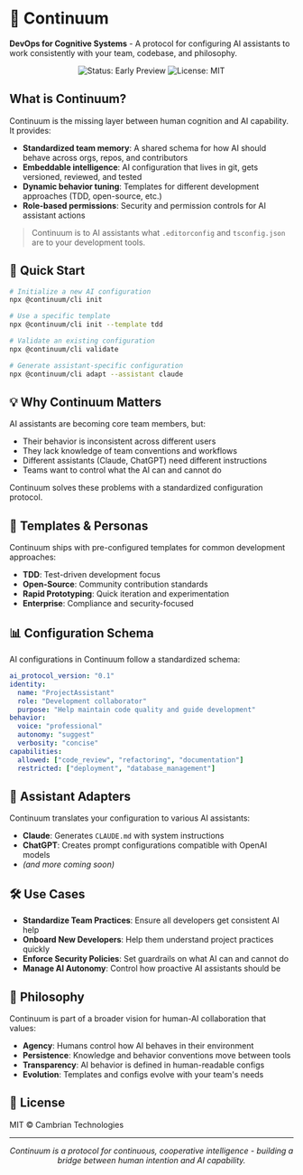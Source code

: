 # 🔄 Continuum

**DevOps for Cognitive Systems** - A protocol for configuring AI assistants to work consistently with your team, codebase, and philosophy.

<p align="center">
  <img src="https://img.shields.io/badge/status-early_preview-orange" alt="Status: Early Preview">
  <img src="https://img.shields.io/badge/license-MIT-blue" alt="License: MIT">
</p>

## What is Continuum?

Continuum is the missing layer between human cognition and AI capability. It provides:

- **Standardized team memory**: A shared schema for how AI should behave across orgs, repos, and contributors
- **Embeddable intelligence**: AI configuration that lives in git, gets versioned, reviewed, and tested
- **Dynamic behavior tuning**: Templates for different development approaches (TDD, open-source, etc.)
- **Role-based permissions**: Security and permission controls for AI assistant actions

> Continuum is to AI assistants what `.editorconfig` and `tsconfig.json` are to your development tools.

## 🚀 Quick Start

```bash
# Initialize a new AI configuration
npx @continuum/cli init

# Use a specific template
npx @continuum/cli init --template tdd

# Validate an existing configuration
npx @continuum/cli validate

# Generate assistant-specific configuration
npx @continuum/cli adapt --assistant claude
```

## 💡 Why Continuum Matters

AI assistants are becoming core team members, but:

- Their behavior is inconsistent across different users
- They lack knowledge of team conventions and workflows
- Different assistants (Claude, ChatGPT) need different instructions
- Teams want to control what the AI can and cannot do

Continuum solves these problems with a standardized configuration protocol.

## 🧩 Templates & Personas

Continuum ships with pre-configured templates for common development approaches:

- **TDD**: Test-driven development focus
- **Open-Source**: Community contribution standards
- **Rapid Prototyping**: Quick iteration and experimentation
- **Enterprise**: Compliance and security-focused

## 📊 Configuration Schema

AI configurations in Continuum follow a standardized schema:

```yaml
ai_protocol_version: "0.1"
identity:
  name: "ProjectAssistant"
  role: "Development collaborator"
  purpose: "Help maintain code quality and guide development"
behavior:
  voice: "professional"
  autonomy: "suggest"
  verbosity: "concise"
capabilities:
  allowed: ["code_review", "refactoring", "documentation"]
  restricted: ["deployment", "database_management"]
```

## 🔌 Assistant Adapters

Continuum translates your configuration to various AI assistants:

- **Claude**: Generates `CLAUDE.md` with system instructions
- **ChatGPT**: Creates prompt configurations compatible with OpenAI models
- *(and more coming soon)*

## 🛠️ Use Cases

- **Standardize Team Practices**: Ensure all developers get consistent AI help
- **Onboard New Developers**: Help them understand project practices quickly
- **Enforce Security Policies**: Set guardrails on what AI can and cannot do
- **Manage AI Autonomy**: Control how proactive AI assistants should be

## 🧠 Philosophy

Continuum is part of a broader vision for human-AI collaboration that values:

- **Agency**: Humans control how AI behaves in their environment
- **Persistence**: Knowledge and behavior conventions move between tools
- **Transparency**: AI behavior is defined in human-readable configs
- **Evolution**: Templates and configs evolve with your team's needs

## 📜 License

MIT © Cambrian Technologies

---

<p align="center">
  <i>Continuum is a protocol for continuous, cooperative intelligence - building a bridge between human intention and AI capability.</i>
</p>